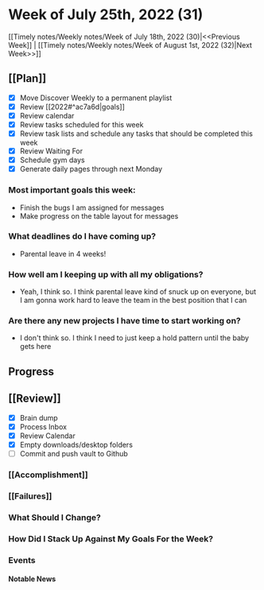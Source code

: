 # Week of July 25th, 2022 (31)

[[Timely notes/Weekly notes/Week of July 18th, 2022 (30)|<<Previous Week]] | [[Timely notes/Weekly notes/Week of August 1st, 2022 (32)|Next Week>>]]

## [[Plan]]

- [x] Move Discover Weekly to a permanent playlist
- [x] Review [[2022#^ac7a6d|goals]]
- [x] Review calendar
- [x] Review tasks scheduled for this week
- [x] Review task lists and schedule any tasks that should be completed this week
- [x] Review Waiting For
- [x] Schedule gym days
- [x] Generate daily pages through next Monday

### Most important goals this week:

- Finish the bugs I am assigned for messages
- Make progress on the table layout for messages

### What deadlines do I have coming up?

- Parental leave in 4 weeks!

### How well am I keeping up with all my obligations?

- Yeah, I think so. I think parental leave kind of snuck up on everyone, but I am gonna work hard to leave the team in the best position that I can

### Are there any new projects I have time to start working on?

- I don't think so. I think I need to just keep a hold pattern until the baby gets here

## Progress

## [[Review]]

- [x] Brain dump
- [x] Process Inbox
- [x] Review Calendar
- [x] Empty downloads/desktop folders
- [ ] Commit and push vault to Github

### [[Accomplishment]]

### [[Failures]]

### What Should I Change?

### How Did I Stack Up Against My Goals For the Week?

### Events

#### Notable News
